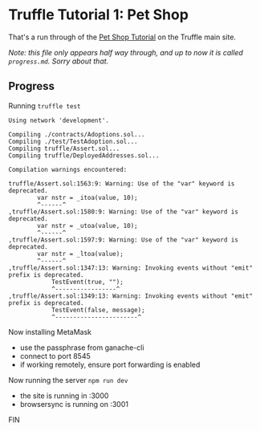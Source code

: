 # Truffle Tutorial 1: Pet Shop

That's a run through of the
[Pet Shop Tutorial](http://truffleframework.com/tutorials/pet-shop)
on the Truffle main site.

_Note: this file only appears half way through, and up to now
it is called `progress.md`. Sorry about that._


## Progress

Running `truffle test`

    Using network 'development'.

    Compiling ./contracts/Adoptions.sol...
    Compiling ./test/TestAdoption.sol...
    Compiling truffle/Assert.sol...
    Compiling truffle/DeployedAddresses.sol...

    Compilation warnings encountered:

    truffle/Assert.sol:1563:9: Warning: Use of the "var" keyword is deprecated.
            var nstr = _itoa(value, 10);
            ^------^
    ,truffle/Assert.sol:1580:9: Warning: Use of the "var" keyword is deprecated.
            var nstr = _utoa(value, 10);
            ^------^
    ,truffle/Assert.sol:1597:9: Warning: Use of the "var" keyword is deprecated.
            var nstr = _ltoa(value);
            ^------^
    ,truffle/Assert.sol:1347:13: Warning: Invoking events without "emit" prefix is deprecated.
                TestEvent(true, "");
                ^-----------------^
    ,truffle/Assert.sol:1349:13: Warning: Invoking events without "emit" prefix is deprecated.
                TestEvent(false, message);
                ^-----------------------^

Now installing MetaMask

- use the passphrase from ganache-cli
- connect to port 8545
- if working remotely, ensure port forwarding is enabled

Now running the server `npm run dev`

- the site is running in :3000
- browsersync is running on :3001

FIN
